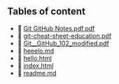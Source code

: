 ## Tables of content
- 🤣 [Git GitHub Notes.pdf.pdf](./Git%20GitHub%20Notes.pdf.pdf)
- 🤣 [git-cheat-sheet-education.pdf](./git-cheat-sheet-education.pdf)
- 🤣 [Git__GitHub_102_modified.pdf](./Git__GitHub_102_modified.pdf)
- 🤣 [heeelo.md](./heeelo.md)
- 🤣 [hello.html](./hello.html)
- 🤣 [index.html](./index.html)
- 🤣 [readme.md](./readme.md)
